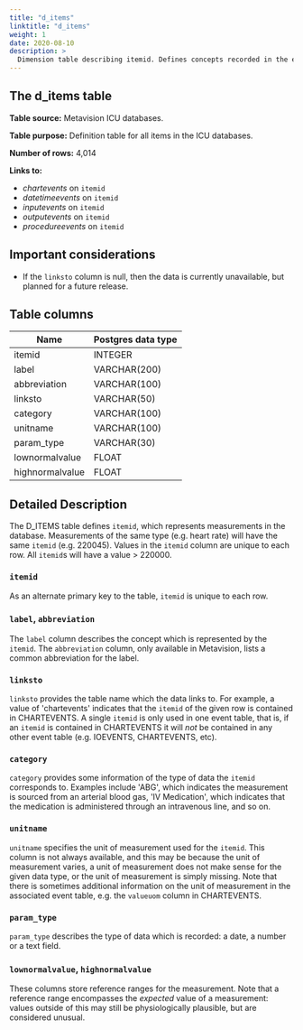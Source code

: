 ```yaml
---
title: "d_items"
linktitle: "d_items"
weight: 1
date: 2020-08-10
description: >
  Dimension table describing itemid. Defines concepts recorded in the events table in the ICU module.
---
```



## The d_items table

**Table source:** Metavision ICU databases.

**Table purpose:** Definition table for all items in the ICU databases.

**Number of rows:** 4,014

**Links to:**

* *chartevents* on `itemid`
* *datetimeevents* on `itemid`
* *inputevents* on `itemid`
* *outputevents* on `itemid`
* *procedureevents* on `itemid`

## Important considerations

* If the `linksto` column is null, then the data is currently unavailable, but planned for a future release.

## Table columns

Name | Postgres data type
---- | ----
itemid | INTEGER
label | VARCHAR(200)
abbreviation | VARCHAR(100)
linksto | VARCHAR(50)
category | VARCHAR(100)
unitname | VARCHAR(100)
param\_type | VARCHAR(30)
lownormalvalue | FLOAT
highnormalvalue | FLOAT

## Detailed Description

The D_ITEMS table defines `itemid`, which represents measurements in the database. Measurements of the same type (e.g. heart rate) will have the same `itemid` (e.g. 220045). Values in the `itemid` column are unique to each row. All `itemid`s will have a value > 220000.

### `itemid`

As an alternate primary key to the table, `itemid` is unique to each row.

### `label`, `abbreviation`

The `label` column describes the concept which is represented by the `itemid`. The `abbreviation` column, only available in Metavision, lists a common abbreviation for the label.

### `linksto`

`linksto` provides the table name which the data links to. For example, a value of 'chartevents' indicates that the `itemid` of the given row is contained in CHARTEVENTS. A single `itemid` is only used in one event table, that is, if an `itemid` is contained in CHARTEVENTS it will *not* be contained in any other event table (e.g. IOEVENTS, CHARTEVENTS, etc).

### `category`

`category` provides some information of the type of data the `itemid` corresponds to. Examples include 'ABG', which indicates the measurement is sourced from an arterial blood gas, 'IV Medication', which indicates that the medication is administered through an intravenous line, and so on.

### `unitname`

`unitname` specifies the unit of measurement used for the `itemid`. This column is not always available, and this may be because the unit of measurement varies, a unit of measurement does not make sense for the given data type, or the unit of measurement is simply missing. Note that there is sometimes additional information on the unit of measurement in the associated event table, e.g. the `valueuom` column in CHARTEVENTS.

### `param_type`

`param_type` describes the type of data which is recorded: a date, a number or a text field.

### `lownormalvalue`, `highnormalvalue`

These columns store reference ranges for the measurement. Note that a reference range encompasses the *expected* value of a measurement: values outside of this may still be physiologically plausible, but are considered unusual.
